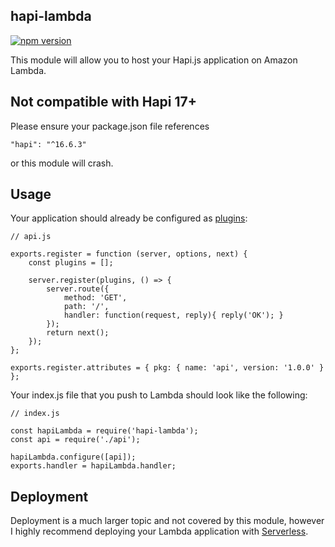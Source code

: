 hapi-lambda
-------------

[![npm version](https://badge.fury.io/js/hapi-lambda.svg)](https://badge.fury.io/js/hapi-lambda)

This module will allow you to host your Hapi.js application on Amazon Lambda.

## Not compatible with Hapi 17+
Please ensure your package.json file references 
```
"hapi": "^16.6.3"
```
or this module will crash.

## Usage

Your application should already be configured as [plugins](https://hapijs.com/tutorials/plugins?lang=en_US):

```
// api.js

exports.register = function (server, options, next) {
    const plugins = [];

    server.register(plugins, () => {
        server.route({
            method: 'GET',
            path: '/',
            handler: function(request, reply){ reply('OK'); }
        });
        return next();
    });
};

exports.register.attributes = { pkg: { name: 'api', version: '1.0.0' } };
```

Your index.js file that you push to Lambda should look like the following:

```
// index.js

const hapiLambda = require('hapi-lambda');
const api = require('./api');

hapiLambda.configure([api]);
exports.handler = hapiLambda.handler;
```

## Deployment

Deployment is a much larger topic and not covered by this module, however I highly recommend deploying your Lambda application with [Serverless](https://serverless.com/).
